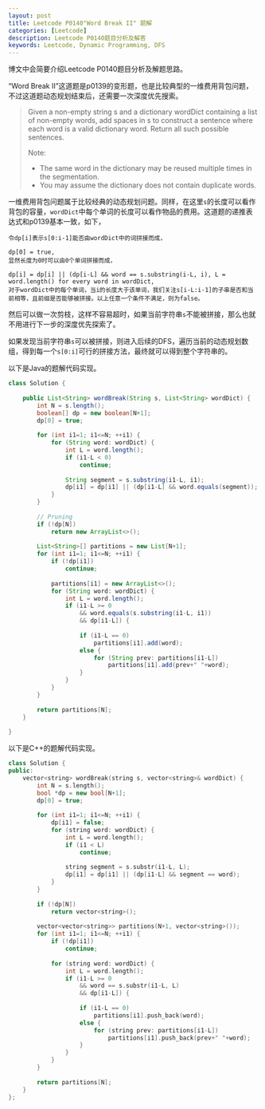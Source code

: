 ```yaml
---
layout: post
title: Leetcode P0140"Word Break II" 题解
categories: [Leetcode]
description: Leetcode P0140题目分析及解答
keywords: Leetcode, Dynamic Programming, DFS
---
```


博文中会简要介绍Leetcode P0140题目分析及解题思路。

“Word Break II”这道题是p0139的变形题，也是比较典型的一维费用背包问题，不过这道题动态规划结束后，还需要一次深度优先搜索。

> Given a non-empty string s and a dictionary wordDict containing a list of non-empty words, add spaces in s to construct a sentence where each word is a valid dictionary word. Return all such possible sentences.
> 
> Note:
> 
> - The same word in the dictionary may be reused multiple times in the segmentation.
> - You may assume the dictionary does not contain duplicate words.

一维费用背包问题属于比较经典的动态规划问题。同样，在这里`s`的长度可以看作背包的容量，`wordDict`中每个单词的长度可以看作物品的费用。这道题的递推表达式和p0139基本一致，如下，

```
令dp[i]表示s[0:i-1]能否由wordDict中的词拼接而成，

dp[0] = true,
显然长度为0时可以由0个单词拼接而成，

dp[i] = dp[i] || (dp[i-L] && word == s.substring(i-L, i), L = word.length() for every word in wordDict,
对于wordDict中的每个单词，当i的长度大于该单词，我们关注s[i-L:i-1]的子串是否和当前相等，且前缀是否能够被拼接。以上任意一个条件不满足，则为false。
```

然后可以做一次剪枝，这样不容易超时，如果当前字符串`s`不能被拼接，那么也就不用进行下一步的深度优先探索了。

如果发现当前字符串`s`可以被拼接，则进入后续的DFS，遍历当前的动态规划数组，得到每一个`s[0:i]`可行的拼接方法，最终就可以得到整个字符串的。

以下是Java的题解代码实现。
```java
class Solution {
    
    public List<String> wordBreak(String s, List<String> wordDict) {
        int N = s.length();
        boolean[] dp = new boolean[N+1];
        dp[0] = true;
        
        for (int i1=1; i1<=N; ++i1) {
            for (String word: wordDict) {
                int L = word.length();
                if (i1-L < 0)
                    continue;
                
                String segment = s.substring(i1-L, i1);
                dp[i1] = dp[i1] || (dp[i1-L] && word.equals(segment));
            }
        }
        
        // Pruning
        if (!dp[N])
            return new ArrayList<>();
        
        List<String>[] partitions = new List[N+1];
        for (int i1=1; i1<=N; ++i1) {
            if (!dp[i1])
                continue;
            
            partitions[i1] = new ArrayList<>();
            for (String word: wordDict) {
                int L = word.length();
                if (i1-L >= 0 
                    && word.equals(s.substring(i1-L, i1)) 
                    && dp[i1-L]) {
                    
                    if (i1-L == 0)
                        partitions[i1].add(word);
                    else {
                        for (String prev: partitions[i1-L])
                            partitions[i1].add(prev+" "+word);
                    }
                }
            }
        }
        
        return partitions[N];
    }
    
}
```

以下是C++的题解代码实现。
```cpp
class Solution {
public:
    vector<string> wordBreak(string s, vector<string>& wordDict) {
        int N = s.length();
        bool *dp = new bool[N+1];
        dp[0] = true;
        
        for (int i1=1; i1<=N; ++i1) {
            dp[i1] = false;
            for (string word: wordDict) {
                int L = word.length();
                if (i1 < L)
                    continue;
                
                string segment = s.substr(i1-L, L);
                dp[i1] = dp[i1] || (dp[i1-L] && segment == word);
            }
        }
        
        if (!dp[N])
            return vector<string>();
        
        vector<vector<string>> partitions(N+1, vector<string>());
        for (int i1=1; i1<=N; ++i1) {
            if (!dp[i1])
                continue;
            
            for (string word: wordDict) {
                int L = word.length();
                if (i1-L >= 0 
                    && word == s.substr(i1-L, L)
                    && dp[i1-L]) {
                    
                    if (i1-L == 0)
                        partitions[i1].push_back(word);
                    else {
                        for (string prev: partitions[i1-L])
                            partitions[i1].push_back(prev+" "+word);
                    }
                }
            }
        }
        
        return partitions[N];
    }
};
```